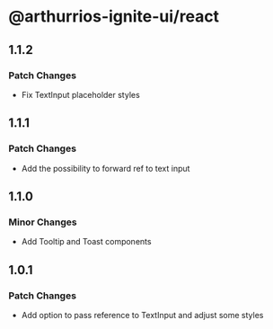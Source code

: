 # @arthurrios-ignite-ui/react

## 1.1.2

### Patch Changes

- Fix TextInput placeholder styles

## 1.1.1

### Patch Changes

- Add the possibility to forward ref to text input

## 1.1.0

### Minor Changes

- Add Tooltip and Toast components

## 1.0.1

### Patch Changes

- Add option to pass reference to TextInput and adjust some styles
